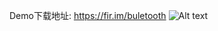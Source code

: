 Demo下载地址: https://fir.im/buletooth
![Alt text](https://github.com/lvkaixuan/Bluetooth/blob/master/1511507335478.jpg)
